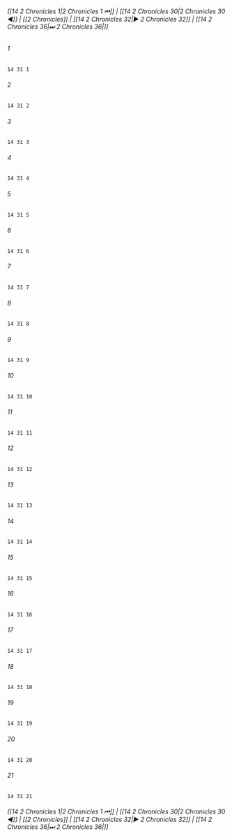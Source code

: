 
###### [[14 2 Chronicles 1|2 Chronicles 1 ⏮]] | [[14 2 Chronicles 30|2 Chronicles 30 ◀]] | [[2 Chronicles]] | [[14 2 Chronicles 32|▶ 2 Chronicles 32]] | [[14 2 Chronicles 36|⏭ 2 Chronicles 36|]]

###### 1
``` verse
14 31 1 
```
###### 2
``` verse
14 31 2 
```
###### 3
``` verse
14 31 3 
```
###### 4
``` verse
14 31 4 
```
###### 5
``` verse
14 31 5 
```
###### 6
``` verse
14 31 6 
```
###### 7
``` verse
14 31 7 
```
###### 8
``` verse
14 31 8 
```
###### 9
``` verse
14 31 9 
```
###### 10
``` verse
14 31 10 
```
###### 11
``` verse
14 31 11 
```
###### 12
``` verse
14 31 12 
```
###### 13
``` verse
14 31 13 
```
###### 14
``` verse
14 31 14 
```
###### 15
``` verse
14 31 15 
```
###### 16
``` verse
14 31 16 
```
###### 17
``` verse
14 31 17 
```
###### 18
``` verse
14 31 18 
```
###### 19
``` verse
14 31 19 
```
###### 20
``` verse
14 31 20 
```
###### 21
``` verse
14 31 21 
```

###### [[14 2 Chronicles 1|2 Chronicles 1 ⏮]] | [[14 2 Chronicles 30|2 Chronicles 30 ◀]] | [[2 Chronicles]] | [[14 2 Chronicles 32|▶ 2 Chronicles 32]] | [[14 2 Chronicles 36|⏭ 2 Chronicles 36|]]

